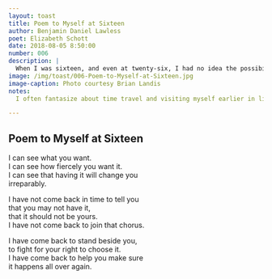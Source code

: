 ```yaml
---
layout: toast
title: Poem to Myself at Sixteen
author: Benjamin Daniel Lawless
poet: Elizabeth Schott
date: 2018-08-05 8:50:00
number: 006
description: |
  When I was sixteen, and even at twenty-six, I had no idea the possibilities within my grasp. I’m sure ten years from now, I’ll feel the same about today. If you ever reach across time and communicate with yourself, please follow Elizabeth Schott’s example in this poem: be kind. Of course, you don’t need a time machine to be kind to yourself.
image: /img/toast/006-Poem-to-Myself-at-Sixteen.jpg
image-caption: Photo courtesy Brian Landis
notes:
  I often fantasize about time travel and visiting myself earlier in life. While I can imagine how future me will regard past me, I’m far more curious to what past me would think of my current life. The best possible thing that could happen is for both selves to be kind. Luckily, I don’t need a time machine to be kind to myself, and neither do you. This week’s poem demonstrates kindness.

---
```


## Poem to Myself at Sixteen

I can see what you want.  
I can see how fiercely you want it.  
I can see that having it will change you  
irreparably.  

I have not come back in time to tell you  
that you may not have it,  
that it should not be yours.  
I have not come back to join that chorus.  

I have come back to stand beside you,  
to fight for your right to choose it.  
I have come back to help you make sure  
it happens all over again.  
